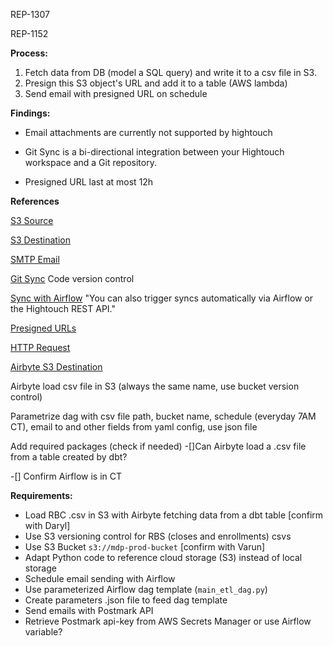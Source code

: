 REP-1307

REP-1152

**Process:**

1. Fetch data from DB (model a SQL query) and write it to a csv file in S3.
2. Presign this S3 object's URL and add it to a table (AWS lambda)
3. Send email with presigned URL on schedule

**Findings:**

- Email attachments are currently not supported by hightouch

+ Git Sync is a bi-directional integration between your Hightouch workspace and a Git repository.

- Presigned URL last at most 12h

**References**

[S3 Source](https://hightouch.com/docs/sources/s3)

[S3 Destination](https://hightouch.com/docs/destinations/s3)

[SMTP Email](https://hightouch.com/docs/destinations/email)

[Git Sync](https://hightouch.com/docs/extensions/git-sync) Code version control

[Sync with Airflow](https://hightouch.com/docs/extensions/airflow) "You can also trigger syncs automatically via Airflow or the Hightouch REST API."

[Presigned URLs](https://docs.aws.amazon.com/AmazonS3/latest/userguide/ShareObjectPreSignedURL.html)

[HTTP Request](https://hightouch.com/docs/destinations/http-request)

[Airbyte S3 Destination](https://docs.airbyte.com/integrations/destinations/s3/)


Airbyte load csv file in S3 (always the same name, use bucket version control)



Parametrize dag with csv file path, bucket name, schedule (everyday 7AM CT), email to and other fields from yaml config, use json file

Add required packages (check if needed)
-[]Can Airbyte load a .csv file from a table created by dbt?


-[] Confirm Airflow is in CT


**Requirements:**

- Load RBC .csv in S3 with Airbyte fetching data from a dbt table [confirm with Daryl]
- Use S3 versioning control for RBS (closes and enrollments) csvs
- Use S3 Bucket `s3://mdp-prod-bucket` [confirm with Varun]
- Adapt Python code to reference cloud storage (S3) instead of local storage
- Schedule email sending with Airflow
- Use parameterized Airflow dag template (`main_etl_dag.py`)
- Create parameters .json file to feed dag template
- Send emails with Postmark API
- Retrieve Postmark api-key from AWS Secrets Manager or use Airflow variable?